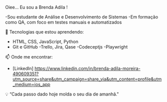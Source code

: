 Oiee… Eu sou a Brenda Adila !

-Sou estudante de Análise e Desenvolvimento de Sistemas
-Em formação como QA, com foco em testes manuais e automatizados


🚀 Tecnologias que estou aprendendo:
- HTML, CSS, JavaScript, Python 
- Git e GitHub
-Trello, Jira, Qase
-Codeceptjs
-Playwright 


📫 Onde me encontrar:
- [LinkedIn] https://www.linkedin.com/in/brenda-adila-moreira-490609351?utm_source=share&utm_campaign=share_via&utm_content=profile&utm_medium=ios_app


💡 “Cada passo dado hoje molda o seu dia de amanhã."


